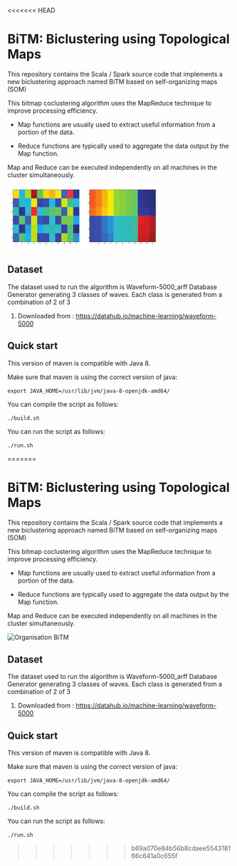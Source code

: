 <<<<<<< HEAD
# BiTM:  Biclustering using Topological Maps

This repository contains the Scala / Spark source code that implements a new biclustering approach named BiTM based on self-organizing maps (SOM)

This bitmap coclustering algorithm uses the MapReduce technique to improve processing efficiency.
 
 * Map functions are usually used to extract useful information from a portion of the data.

 * Reduce functions are typically used to aggregate the data output by the Map function.

 Map and Reduce can be executed independently on all machines in the cluster simultaneously.


![Organisation BiTM ](images.jpg)


## Dataset
The dataset used to run the algorithm is Waveform-5000_arff Database Generator generating 3 classes of waves. Each class is generated from a combination of 2 of 3
  1. Downloaded from : https://datahub.io/machine-learning/waveform-5000

## Quick start
This version of maven is compatible with Java 8.

Make sure that maven is using the correct version of java:

```
export JAVA_HOME=/usr/lib/jvm/java-8-openjdk-amd64/
```

You can compile the script as follows:
```
./build.sh
```
You can run the script as follows:
```
./run.sh
```
=======
# BiTM:  Biclustering using Topological Maps

This repository contains the Scala / Spark source code that implements a new biclustering approach named BiTM based on self-organizing maps (SOM)

This bitmap coclustering algorithm uses the MapReduce technique to improve processing efficiency.
 
 * Map functions are usually used to extract useful information from a portion of the data.

 * Reduce functions are typically used to aggregate the data output by the Map function.

 Map and Reduce can be executed independently on all machines in the cluster simultaneously.


![Organisation BiTM ](C:\Users\lydid\OneDrive\Bureau\images.jpg)


## Dataset
The dataset used to run the algorithm is Waveform-5000_arff Database Generator generating 3 classes of waves. Each class is generated from a combination of 2 of 3
  1. Downloaded from : https://datahub.io/machine-learning/waveform-5000

## Quick start
This version of maven is compatible with Java 8.

Make sure that maven is using the correct version of java:

```
export JAVA_HOME=/usr/lib/jvm/java-8-openjdk-amd64/
```

You can compile the script as follows:
```
./build.sh
```
You can run the script as follows:
```
./run.sh
```
>>>>>>> b69a070e84b56b8cdaee554318166c641a0c655f
